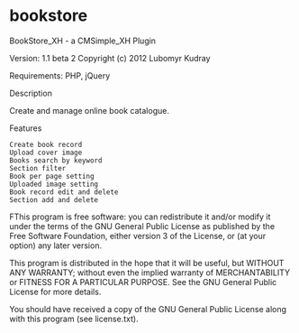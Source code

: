 bookstore
=========

BookStore_XH - a CMSimple_XH Plugin

Version: 1.1 beta 2
Copyright (c) 2012 Lubomyr Kudray

Requirements: PHP, jQuery

Description

Create and manage online book catalogue.

Features

    Create book record
    Upload cover image
    Books search by keyword
    Section filter
    Book per page setting
    Uploaded image setting
    Book record edit and delete
    Section add and delete


FThis program is free software: you can redistribute it and/or modify
it under the terms of the GNU General Public License as published by
the Free Software Foundation, either version 3 of the License, or
(at your option) any later version.

This program is distributed in the hope that it will be useful,
but WITHOUT ANY WARRANTY; without even the implied warranty of
MERCHANTABILITY or FITNESS FOR A PARTICULAR PURPOSE.  See the
GNU General Public License for more details.

You should have received a copy of the GNU General Public License
along with this program (see license.txt).